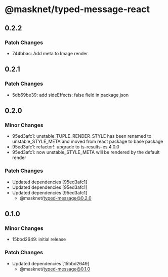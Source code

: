 # @masknet/typed-message-react

## 0.2.2

### Patch Changes

- 744bbac: Add meta to Image render

## 0.2.1

### Patch Changes

- 5db69be39: add sideEffects: false field in package.json

## 0.2.0

### Minor Changes

- 95ed3afc1: unstable_TUPLE_RENDER_STYLE has been renamed to unstable_STYLE_META and moved from react package to base package
- 95ed3afc1: refactor!: upgrade to ts-results-es 4.0.0
- 95ed3afc1: now unstable_STYLE_META will be rendered by the default render

### Patch Changes

- Updated dependencies [95ed3afc1]
- Updated dependencies [95ed3afc1]
- Updated dependencies [95ed3afc1]
  - @masknet/typed-message@0.2.0

## 0.1.0

### Minor Changes

- 15bbd2649: initial release

### Patch Changes

- Updated dependencies [15bbd2649]
  - @masknet/typed-message@0.1.0
